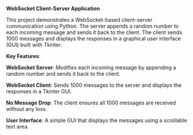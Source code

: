 **WebSocket Client-Server Application**

This project demonstrates a WebSocket-based client-server communication using Python. The server appends a random number to each incoming message and sends it back to the client. The client sends 1000 messages and displays the responses in a graphical user interface (GUI) built with Tkinter.

**Key Features**:

**WebSocket Server**: Modifies each incoming message by appending a random number and sends it back to the client.

**WebSocket Client**: Sends 1000 messages to the server and displays the responses in a Tkinter GUI.

**No Message Drop**: The client ensures all 1000 messages are received without any loss.

**User Interface**: A simple GUI that displays the messages using a scrollable text area.
